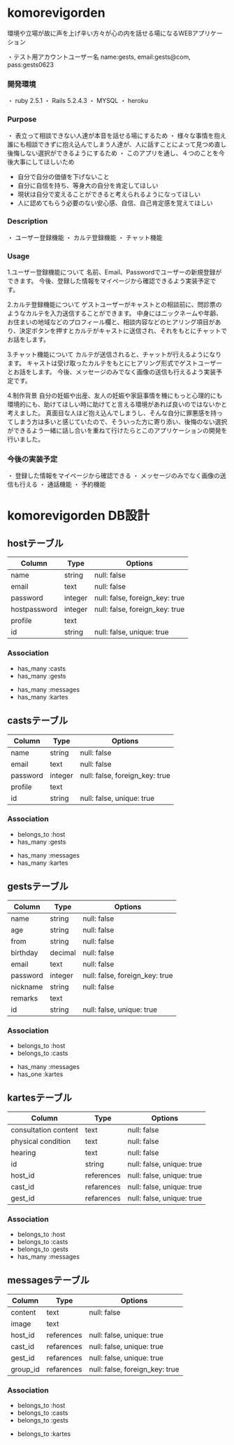 # komorevigorden

環境や立場が故に声を上げ辛い方々が心の内を話せる場になるWEBアプリケーション

・テスト用アカウントユーザー名 name:gests, email:gests@com, pass:gests0623


### 開発環境
・ ruby 2.5.1
・ Rails 5.2.4.3
・ MYSQL
・ heroku


### Purpose
・ 表立って相談できない人達が本音を話せる場にするため
・ 様々な事情を抱え誰にも相談できずに抱え込んでしまう人達が、人に話すことによって見つめ直し後悔しない選択ができるようにするため
・ このアプリを通し、４つのことを今後大事にしてほしいため
   * 自分で自分の価値を下げないこと
   * 自分に自信を持ち、等身大の自分を肯定してほしい
   * 現状は自分で変えることができると考えられるようになってほしい
   * 人に認めてもらう必要のない安心感、自信、自己肯定感を覚えてほしい


### Description
・ ユーザー登録機能
・ カルテ登録機能
・ チャット機能


### Usage

1.ユーザー登録機能について
名前、Email、Passwordでユーザーの新規登録ができます。
今後、登録した情報をマイページから確認できるよう実装予定です。

2.カルテ登録機能について
ゲストユーザーがキャストとの相談前に、問診票のようなカルテを入力送信することができます。
中身にはニックネームや年齢、お住まいの地域などのプロフィール欄と、相談内容などのヒアリング項目があり、決定ボタンを押すとカルテがキャストに送信され、それをもとにチャットでお話をします。

3.チャット機能について
カルテが送信されると、チャットが行えるようになります。
キャストは受け取ったカルテをもとにヒアリング形式でゲストユーザーとお話をします。
今後、メッセージのみでなく画像の送信も行えるよう実装予定です。

4.制作背景
自分の妊娠や出産、友人の妊娠や家庭事情を機にもっと心理的にも環境的にも、助けてほしい時に助けてと言える環境があれば良いのではないかと考えました。
真面目な人ほど抱え込んでしまうし、そんな自分に罪悪感を持ってしまう方は多いと感じていたので、そういった方に寄り添い、後悔のない選択ができるよう一緒に話し合いを重ねて行けたらとこのアプリケーションの開発を行いました。


### 今後の実装予定
・ 登録した情報をマイページから確認できる
・ メッセージのみでなく画像の送信も行える
・ 通話機能
・ 予約機能



# komorevigorden DB設計


## hostテーブル
|Column|Type|Options|
|------|----|-------|
|name|string|null: false|
|email|text|null: false|
|password|integer|null: false, foreign_key: true|
|hostpassword|integer|null: false, foreign_key: true|
|profile|text||
|id|string|null: false, unique: true|

### Association
- has_many :casts
- has_many :gests
<!-- - has_many :groups, through: :groups_users
- has_many :groups_users -->
- has_many :messages
- has_many :kartes



## castsテーブル
|Column|Type|Options|
|------|----|-------|
|name|string|null: false|
|email|text|null: false|
|password|integer|null: false, foreign_key: true|
|profile|text||
|id|string|null: false, unique: true|

### Association
- belongs_to :host
- has_many :gests
<!-- - has_many :groups, through: :groups_users
- has_many :groups_users -->
- has_many :messages
- has_many :kartes



## gestsテーブル
|Column|Type|Options|
|------|----|-------|
|name|string|null: false|
|age|string|null: false|
|from|string|null: false|
|birthday|decimal|null: false|
|email|text|null: false|
|password|integer|null: false, foreign_key: true|
|nickname|string|null: false|
|remarks|text||
|id|string|null: false, unique: true|

### Association
- belongs_to :host
- belongs_to :casts
<!-- - has_many :groups, through: :groups_users
- has_many :groups_users -->
- has_many :messages
- has_one :kartes



<!-- ## groups_usersテーブル

|Column|Type|Options|
|------|----|-------|
|host_id|integer|null: false, foreign_key: true|
|casts_id|integer|null: false, foreign_key: true|
|gests_id|integer|null: false, foreign_key: true|

### Association
- belongs_to :group
- belongs_to :host
- belongs_to :casts
- belongs_to :gests



## groupsテーブル
|Column|Type|Options|
|------|----|-------|
|name|string|null: false|
### Association
- has_many :host,through: :groups_users
- has_many :casts,through: :groups_users
- has_many :gests,through: :groups_users
- has_many :groups_users
- has_many :messages
- has_many :kartes -->



## kartesテーブル
|Column|Type|Options|
|------|----|-------|
|consultation content|text|null: false|
|physical condition|text|null: false|
|hearing|text|null: false|
|id|string|null: false, unique: true|
|host_id|references|null: false, unique: true|
|cast_id|refarences|null: false, unique: true|
|gest_id|refarences|null: false, unique: true|

### Association
- belongs_to :host
- belongs_to :casts
- belongs_to :gests
- has_many :messages



## messagesテーブル
|Column|Type|Options|
|------|----|-------|
|content|text|null: false|
|image|text||
|host_id|references|null: false, unique: true|
|cast_id|refarences|null: false, unique: true|
|gest_id|refarences|null: false, unique: true|
|group_id|refarences|null: false, foreign_key: true|

### Association
- belongs_to :host
- belongs_to :casts
- belongs_to :gests
<!-- - belongs_to :group -->
- belongs_to :kartes

